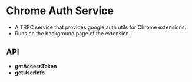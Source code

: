 # Chrome Auth Service

- A TRPC service that provides google auth utils for Chrome extensions.
- Runs on the background page of the extension.

## API

- **getAccessToken**
- **getUserInfo**
